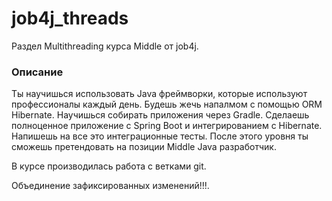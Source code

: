 # job4j_threads

Раздел Multithreading курса Middle от job4j.

### Описание
Ты научишься использовать Java фреймворки, которые используют профессионалы каждый день. 
Будешь жечь напалмом с помощью ОRM Hibernate. Научишься собирать приложения через Gradle. 
Сделаешь полноценное приложение с Spring Boot и интегрированием с Hibernate. Напишешь на все это интеграционные тесты. 
После этого уровня ты сможешь претендовать на позиции Middle Java разработчик.

В курсе производилась работа с ветками git.

Объединение зафиксированных изменений!!!.